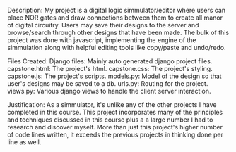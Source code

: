 Description: My project is a digital logic simmulator/editor where users can place NOR gates and draw connections between them to create all manor of digital circuitry. Users may save their designs to the server and browse/search through other designs that have been made. The bulk of this project was done with javascript, implementing the engine of the simmulation along with helpful editing tools like copy/paste and undo/redo.

Files Created:
    Django files: Mainly auto generated django project files.
    capstone.html: The project's html.
    capstone.css: The project's styling.
    capstone.js: The project's scripts.
    models.py: Model of the design so that user's designs may be saved to a db.
    urls.py: Routing for the project.
    views.py: Various django views to handle the client server interaction. 

Justification: As a simmulator, it's unlike any of the other projects I have completed in this course. This project incorporates many of the principles and techniques discussed in this course plus a a large number I had to research and discover myself. More than just this project's higher number of code lines written, it exceeds the previous projects in thinking done per line as well.